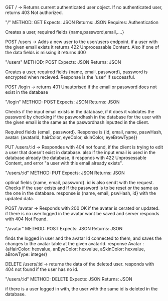 GET / -> Returns current authenticated user object. If no authenticated user, returns 403 Not authorized.

"/"
METHOD: GET
Expects: JSON
Returns: JSON
Requires: Authentication

Creates a user, required fields {name,password,email,....}

POST /users -> Adds a new user to the user/users endpoint. if a user with the given email exists it returns 422 Unprocessable Content. Also if one of the data fields is missing it returns 400

"/users"
METHOD: POST
Expects: JSON
Returns: JSON

Creates a user, required fields {name, email, password}, password is encrypted when recieved. 
Response is the 'user' if successful.

POST /login -> returns 401 Unautorised if the email or password does not exist in the database

"/login"
METHOD: POST
Expects: JSON
Returns: JSON

Checks if the input email exists in the database, if it does it validates the password by checking if the paswordhash in the database for the user with the given email is the same as the paswordhash inputted in the client. 

Required fields {email, password}.
Response is {id, email, name, paswHash, avatar: {avatarId, hairColor, eyeColor, skinColor, eyeBrowType}}

PUT /users/:id -> Respondes with 404 not found, if the client is trying to edit a user that doesn't exist in database. also if the input email is used in the database already the database, it responds with 422 Unprosessable Content, and error "a user with this email already exists".

"/users/:id"
METHOD: PUT
Expects: JSON
Returns: JSON

optinal fields {name, email, password}. id is also sendt with the request.
Checks if the user exists and if the password is to be reset or the same as the one in the database. 
response is {name, email, pswHash, id} with the updated data.

POST /avatar ->  Responds with 200 OK if the avatar is cerated or updated. if there is no user logged in the avatar wont be saved and server responds with 404 Not Found.

"/avatar"
METHOD: POST
Expects: JSON
Returns: JSON

finds the logged in user and the avatar Id connected to them, and saves the changes to the avatar table at the given avatarId. 
response Avatar : {aHairColor: hexvalue, anEyeColor: hexvalue, aSkinColor: hexvalue, aBrowType: integer}

DELETE  /users/:id -> returns the data of the deleted user. responds with 404 not found if the user has no id.

"/users/:id"
METHOD: DELETE
Expects: JSON
Returns: JSON

if there is a user logged in with, the user with the same id is deleted in the database. 